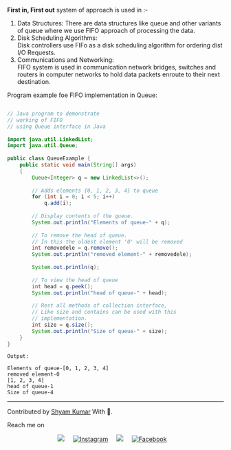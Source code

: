 <p><b>First in, First out</b> system of approach is used in :-</p>

1. Data Structures:
There are data structures like queue and other variants of queue where we use FIFO approach of processing the data.
2. Disk Scheduling Algorithms:<br/>
Disk controllers use FIFo as a disk scheduling algorithm for ordering dist I/O Requests.
3. Communications and Networking:<br/>
FIFO system is used in communication network bridges, switches and routers in computer networks to hold data packets enroute to their next destination.

Program example foe FIFO implementation in Queue:

``` java

// Java program to demonstrate 
// working of FIFO 
// using Queue interface in Java 
  
import java.util.LinkedList; 
import java.util.Queue; 
  
public class QueueExample { 
    public static void main(String[] args) 
    { 
        Queue<Integer> q = new LinkedList<>(); 
  
        // Adds elements {0, 1, 2, 3, 4} to queue 
        for (int i = 0; i < 5; i++) 
            q.add(i); 
  
        // Display contents of the queue. 
        System.out.println("Elements of queue-" + q); 
  
        // To remove the head of queue. 
        // In this the oldest element '0' will be removed 
        int removedele = q.remove(); 
        System.out.println("removed element-" + removedele); 
  
        System.out.println(q); 
  
        // To view the head of queue 
        int head = q.peek(); 
        System.out.println("head of queue-" + head); 
  
        // Rest all methods of collection interface, 
        // Like size and contains can be used with this 
        // implementation. 
        int size = q.size(); 
        System.out.println("Size of queue-" + size); 
    } 
} 
```

```
Output:

Elements of queue-[0, 1, 2, 3, 4]
removed element-0
[1, 2, 3, 4]
head of queue-1
Size of queue-4
```


<hr>

 Contributed by <a href="https://github.com/ShyamKumar1">Shyam Kumar</a> With 💜. 

 Reach me on
<p align='center'>
  <a href="https://www.linkedin.com/in/shyam-kumar-9b9841157/"><img src="https://img.shields.io/badge/linkedin-%230077B5.svg?&style=for-the-badge&logo=linkedin&logoColor=white" /></a>&nbsp;&nbsp;&nbsp;&nbsp;
  <a href="https://www.instagram.com/_smiling_storm_/" target="_blank"><img src="https://img.shields.io/badge/Instagram-%23E4405F.svg?&style=for-the-badge&logo=instagram&logoColor=white" alt="Instagram"></a>&nbsp;&nbsp;&nbsp;&nbsp;
  <a href="mailto:shyam.ceolife@gmail.com?subject=Olá%20Punit"><img src="https://img.shields.io/badge/gmail-%23D14836.svg?&style=for-the-badge&logo=gmail&logoColor=white" /></a>&nbsp;&nbsp;&nbsp;&nbsp;
  <a href="https://www.facebook.com/shyam.george15/" target="_blank"><img src="https://img.shields.io/badge/Facebook-%231877F2.svg?&style=for-the-badge&logo=facebook&logoColor=white" alt="Facebook"></a>&nbsp;&nbsp;&nbsp;&nbsp;
</p>
